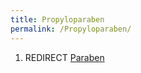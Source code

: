 ```yaml
---
title: Propyloparaben
permalink: /Propyloparaben/
---
```


1.  REDIRECT [Paraben](/atopedia/Paraben "wikilink")
